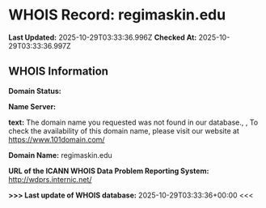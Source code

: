 # WHOIS Record: regimaskin.edu

**Last Updated:** 2025-10-29T03:33:36.996Z
**Checked At:** 2025-10-29T03:33:36.997Z

## WHOIS Information

**Domain Status:** 

**Name Server:** 

**text:** The domain name you requested was not found in our database., , To check the availability of this domain name, please visit our website at https://www.101domain.com/

**Domain Name:** regimaskin.edu

**URL of the ICANN WHOIS Data Problem Reporting System:** http://wdprs.internic.net/

**>>> Last update of WHOIS database:** 2025-10-29T03:33:36+00:00 <<<

